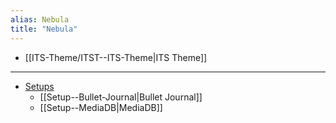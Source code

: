 ```yaml
---
alias: Nebula
title: "Nebula"
---
```


- [[ITS-Theme/ITST--ITS-Theme|ITS Theme]]

---
- [Setups](/tags/Setup)
	- [[Setup--Bullet-Journal|Bullet Journal]]
	- [[Setup--MediaDB|MediaDB]]